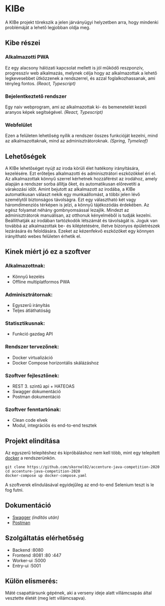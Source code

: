 # KIBe 
A KIBe projekt törekszik a jelen járványügyi helyzetben arra, hogy mindenki problémáját a lehető legjobban oldja meg.
## Kibe részei
### Alkalmazotti PWA
Ez egy alacsony hálózati kapcsolat mellett is jól működő reszponzív, progresszív web alkalmazás, melynek célja hogy az alkalmazottak a lehető legkevesebbet ütközzenek a rendszerrel, és azzal foglalkozhassanak, ami tényleg fontos. *(React, Typescript)*
### Bejelentkeztető rendszer
Egy naiv webprogram, ami az alkalmazottak ki- és bemenetelét kezeli aranyos képek segítségével. *(React, Typescript)*
### Webfelület
Ezen a felületen lehetőség nyílik a rendszer összes funkcióját kezelni, mind az alkalmazottaknak, mind az adminisztrátoroknak. *(Spring, Tymeleaf)*
## Lehetőségek
A KIBe lehetőséget nyújt az iroda körüli élet hatékony irányítására, kezelésére. Ezt erőteljes alkalmazotti és adminisztrátori eszközökkel éri el. Az alkalmazottak könnyű szerrel kérhetnek hozzáférést az irodához, amely alapján a rendszer sorba állítja őket, és automatikusan előrevetíti a várakozási időt. Amint bejutott az alkalmazott az irodába, a KIBe automatikusan választ nekik egy munkaállomást, a többi jelen lévő személytől biztonságos távolságra. Ezt egy választható két vagy háromdimenziós térképen is jelzi, a könnyű tájékozódás érdekében. Az egész folyamat néhány gombnyomsással lezajlik. 
Mindezt az adminisztrátorok manuálisan, az otthonuk kényelméből is tudják kezelni. Beállíthatják az irodában tartózkodók létszámát és távolságát is. Joguk van továbbá az alkalmazottak be- és kiléptetésére, illetve bizonyos épületrészek lezárására és feloldására. Ezeket az kézenfekvő eszközöket egy könnyen irányítható webes felületen érhetik el.
## Kinek miért jó ez a szoftver
### Alkalmazottnak:
 - Könnyű kezelés
 - Offline multiplatformos PWA
### Adminisztrátornak:
 - Egyszerű irányítás
 - Teljes átláthatóság
### Statisztikusnak:
 - Funkció gazdag API
### Rendszer tervezőnek:
 - Docker virtualizáció
 - Docker Compose horizontális skálázáshoz
### Szoftver fejlesztőnek:
 - REST 3. szintű api + HATEOAS
 - Swagger dokumentáció
 - Postman dokumentáció
### Szoftver fenntartónak:
 - Clean code elvek
 - Modul, integrációs és end-to-end tesztek
## Projekt elindítása
Az egyszerű telepítéshez és kipróbáláshoz nem kell több, mint egy telepített [docker](https://docs.docker.com/get-docker/) a rendszerünkön.
```
git clone https://github.com/skornel02/accenture-java-competition-2020
cd accenture-java-competition-2020
docker-compose up docker-compose.yaml
```
A szoftverek elindulásával egyidejűleg az end-to-end Selenium teszt is le fog futni.
## Dokumentáció
 - [Swagger](http://localhost:8080/swagger-ui.html) *(indítás után)*
 - [Postman](https://documenter.getpostman.com/view/5139955/Szzg9yhv)
## Szolgáltatás elérhetőség
 - Backend  :8080 
 - Frontend :8081 :80 :447
 - Worker-ui :5000
 - Entry-ui :5001
## Külön elismerés:
Máté csapattársunk gépének, aki a verseny ideje alatt villámcsapás által vesztette életét (meg lett villámcsapva).